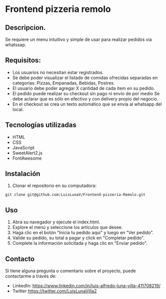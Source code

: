 # Frontend pizzeria remolo

## Descripcion.
Se requiere un menu intuitivo y simple de usar para realizar pedidos via whatssap.

## Requisitos:
- Los usuarios no necesitan estar registrados. <br>
- Se debe poder visualizar el listado de comidas ofrecidas separadas en categorías: Pizzas, Empanadas, Bebidas, Postres. <br>
- El usuario debe poder agregar X cantidad de cada item en su pedido. <br>
- El pedido puede realizar su checkout sin pago ni envío de por medio Se debe aclarar que es sólo en efectivo y con delivery propio del negocio. <br>
- En el checkout se crea un texto automático que se envía al whatsapp del local. <br>

## Tecnologías utilizadas

- HTML
- CSS
- JavaScript
- SweetAlert2.js
- FontAwesome


## Instalación

1. Clonar el repositorio en su computadora:
```console
git clone git@github.com:LuisLunaV/Frontend-pizzeria-Remolo.git
```
## Uso

1. Abra su navegador y ejecute el index.html.
2. Explore el menú y seleccione los artículos que desee.
3. Haga clic en el botón "Inicia tu pedido aqui" y luego en "Ver pedido".
4. Valide su pedido, su total a pagar y click en "Completar pedido".
5. Complete la información solicitada y haga clic en "Enviar pedido".


## Contacto

Si tiene alguna pregunta o comentario sobre el proyecto, puede contactarme a través de:

- LinkedIn: https://www.linkedin.com/in/luis-alfredo-luna-villa-411708219/
- Twitter https://twitter.com/LuisLunaVilla2
